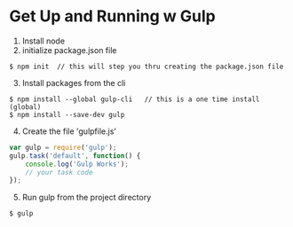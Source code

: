 # Get Up and Running w Gulp
1. Install node
2. initialize package.json file
```
$ npm init  // this will step you thru creating the package.json file
```
3. Install packages from the cli
```
$ npm install --global gulp-cli   // this is a one time install (global)
$ npm install --save-dev gulp
```
4.  Create the file 'gulpfile.js'
```javascript
var gulp = require('gulp');
gulp.task('default', function() {
    console.log('Gulp Works');
    // your task code  
});
```
5. Run gulp from the project directory
```
$ gulp
```
